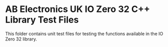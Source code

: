AB Electronics UK IO Zero 32 C++ Library Test Files
=====

This folder contains unit test files for testing the functions available in the IO Zero 32 library.  

